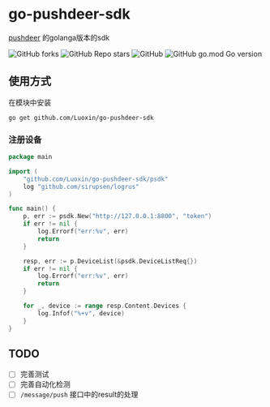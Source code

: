 # go-pushdeer-sdk

[pushdeer](https://github.com/easychen/pushdeer) 的golanga版本的sdk

![GitHub forks](https://img.shields.io/github/forks/Luoxin/go-pushdeer-sdk?style=social)
![GitHub Repo stars](https://img.shields.io/github/stars/Luoxin/go-pushdeer-sdk?style=social)
![GitHub](https://img.shields.io/github/license/yinguobing/cnn-facial-landmark)
![GitHub go.mod Go version](https://img.shields.io/github/go-mod/go-version/Luoxin/go-pushdeer-sdk)

## 使用方式

在模块中安装

`go get github.com/Luoxin/go-pushdeer-sdk`

### 注册设备

```go
package main

import (
	"github.com/Luoxin/go-pushdeer-sdk/psdk"
	log "github.com/sirupsen/logrus"
)

func main() {
	p, err := psdk.New("http://127.0.0.1:8800", "token")
	if err != nil {
		log.Errorf("err:%v", err)
		return
	}

	resp, err := p.DeviceList(&psdk.DeviceListReq{})
	if err != nil {
		log.Errorf("err:%v", err)
		return
	}

	for _, device := range resp.Content.Devices {
		log.Infof("%+v", device)
	}
}
```

## TODO

- [ ] 完善测试
- [ ] 完善自动化检测
- [ ] `/message/push` 接口中的result的处理

